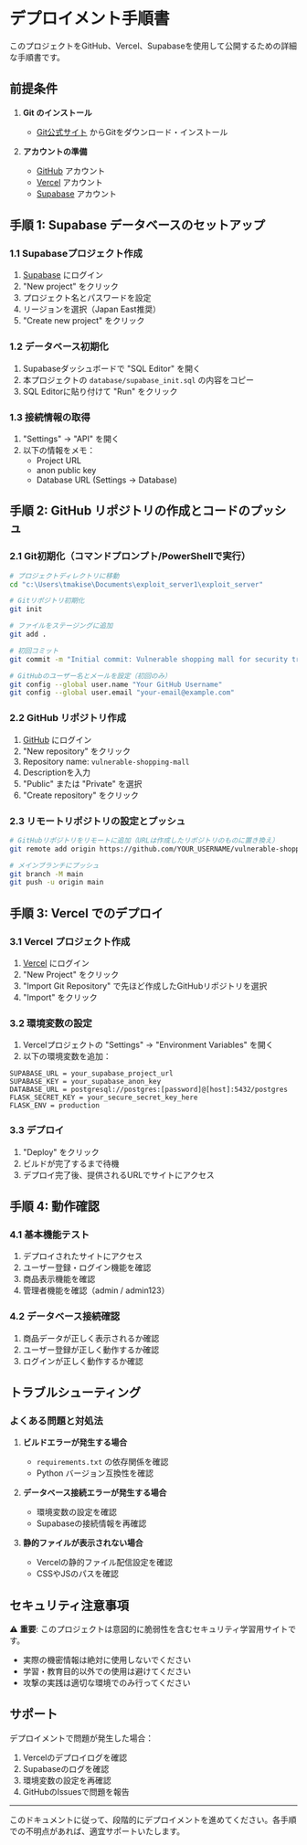 # デプロイメント手順書

このプロジェクトをGitHub、Vercel、Supabaseを使用して公開するための詳細な手順書です。

## 前提条件

1. **Git のインストール**
   - [Git公式サイト](https://git-scm.com/downloads) からGitをダウンロード・インストール
   
2. **アカウントの準備**
   - [GitHub](https://github.com/) アカウント
   - [Vercel](https://vercel.com/) アカウント
   - [Supabase](https://supabase.com/) アカウント

## 手順 1: Supabase データベースのセットアップ

### 1.1 Supabaseプロジェクト作成
1. [Supabase](https://supabase.com/) にログイン
2. "New project" をクリック
3. プロジェクト名とパスワードを設定
4. リージョンを選択（Japan East推奨）
5. "Create new project" をクリック

### 1.2 データベース初期化
1. Supabaseダッシュボードで "SQL Editor" を開く
2. 本プロジェクトの `database/supabase_init.sql` の内容をコピー
3. SQL Editorに貼り付けて "Run" をクリック

### 1.3 接続情報の取得
1. "Settings" → "API" を開く
2. 以下の情報をメモ：
   - Project URL
   - anon public key
   - Database URL (Settings → Database)

## 手順 2: GitHub リポジトリの作成とコードのプッシュ

### 2.1 Git初期化（コマンドプロンプト/PowerShellで実行）
```bash
# プロジェクトディレクトリに移動
cd "c:\Users\tmakise\Documents\exploit_server1\exploit_server"

# Gitリポジトリ初期化
git init

# ファイルをステージングに追加
git add .

# 初回コミット
git commit -m "Initial commit: Vulnerable shopping mall for security training"

# GitHubのユーザー名とメールを設定（初回のみ）
git config --global user.name "Your GitHub Username"
git config --global user.email "your-email@example.com"
```

### 2.2 GitHub リポジトリ作成
1. [GitHub](https://github.com/) にログイン
2. "New repository" をクリック
3. Repository name: `vulnerable-shopping-mall`
4. Descriptionを入力
5. "Public" または "Private" を選択
6. "Create repository" をクリック

### 2.3 リモートリポジトリの設定とプッシュ
```bash
# GitHubリポジトリをリモートに追加（URLは作成したリポジトリのものに置き換え）
git remote add origin https://github.com/YOUR_USERNAME/vulnerable-shopping-mall.git

# メインブランチにプッシュ
git branch -M main
git push -u origin main
```

## 手順 3: Vercel でのデプロイ

### 3.1 Vercel プロジェクト作成
1. [Vercel](https://vercel.com/) にログイン
2. "New Project" をクリック
3. "Import Git Repository" で先ほど作成したGitHubリポジトリを選択
4. "Import" をクリック

### 3.2 環境変数の設定
1. Vercelプロジェクトの "Settings" → "Environment Variables" を開く
2. 以下の環境変数を追加：

```
SUPABASE_URL = your_supabase_project_url
SUPABASE_KEY = your_supabase_anon_key
DATABASE_URL = postgresql://postgres:[password]@[host]:5432/postgres
FLASK_SECRET_KEY = your_secure_secret_key_here
FLASK_ENV = production
```

### 3.3 デプロイ
1. "Deploy" をクリック
2. ビルドが完了するまで待機
3. デプロイ完了後、提供されるURLでサイトにアクセス

## 手順 4: 動作確認

### 4.1 基本機能テスト
1. デプロイされたサイトにアクセス
2. ユーザー登録・ログイン機能を確認
3. 商品表示機能を確認
4. 管理者機能を確認（admin / admin123）

### 4.2 データベース接続確認
1. 商品データが正しく表示されるか確認
2. ユーザー登録が正しく動作するか確認
3. ログインが正しく動作するか確認

## トラブルシューティング

### よくある問題と対処法

1. **ビルドエラーが発生する場合**
   - `requirements.txt` の依存関係を確認
   - Python バージョン互換性を確認

2. **データベース接続エラーが発生する場合**
   - 環境変数の設定を確認
   - Supabaseの接続情報を再確認

3. **静的ファイルが表示されない場合**
   - Vercelの静的ファイル配信設定を確認
   - CSSやJSのパスを確認

## セキュリティ注意事項

⚠️ **重要**: このプロジェクトは意図的に脆弱性を含むセキュリティ学習用サイトです。

- 実際の機密情報は絶対に使用しないでください
- 学習・教育目的以外での使用は避けてください
- 攻撃の実践は適切な環境でのみ行ってください

## サポート

デプロイメントで問題が発生した場合：
1. Vercelのデプロイログを確認
2. Supabaseのログを確認
3. 環境変数の設定を再確認
4. GitHubのIssuesで問題を報告

---

このドキュメントに従って、段階的にデプロイメントを進めてください。各手順での不明点があれば、適宜サポートいたします。